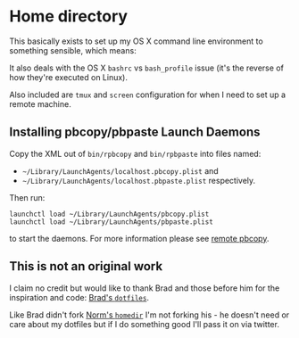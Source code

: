 Home directory
==============

This basically exists to set up my OS X command line environment to
something sensible, which means:

It also deals with the OS X `bashrc` vs `bash_profile` issue (it's the
reverse of how they're executed on Linux).

Also included are `tmux` and `screen` configuration for when I need to
set up a remote machine.

## Installing pbcopy/pbpaste Launch Daemons

Copy the XML out of `bin/rpbcopy` and `bin/rpbpaste` into files named:

* `~/Library/LaunchAgents/localhost.pbcopy.plist` and
* `~/Library/LaunchAgents/localhost.pbpaste.plist` respectively.

Then run:

    launchctl load ~/Library/LaunchAgents/pbcopy.plist
    launchctl load ~/Library/LaunchAgents/pbpaste.plist

to start the daemons. For more information please see
[remote pbcopy](http://seancoates.com/blogs/remote-pbcopy).

## This is not an original work

I claim no credit but would like to thank Brad and those before him
for the inspiration and code: 
[Brad's `dotfiles`](https://github.com/bradleywright/dotfiles).

Like Brad didn't fork [Norm's `homedir`](https://github.com/norm/homedir) I'm
not forking his - he doesn't need or care about my dotfiles but if I do 
something good I'll pass it on via twitter.
